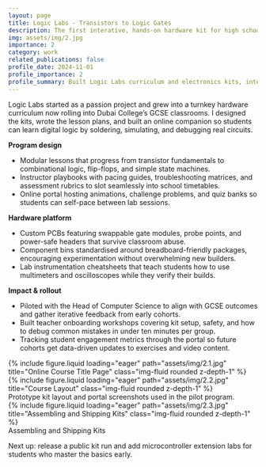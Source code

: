 ```yaml
---
layout: page
title: Logic Labs - Transistors to Logic Gates
description: The first interative, hands-on hardware kit for high school students made by Logic Labs.
img: assets/img/2.jpg
importance: 2
category: work
related_publications: false
profile_date: 2024-11-01
profile_importance: 2
profile_summary: Built Logic Labs curriculum and electronics kits, integrating the program into Dubai College's GCSE curriculum.
---
```


Logic Labs started as a passion project and grew into a turnkey hardware curriculum now rolling into Dubai College’s GCSE classrooms. I designed the kits, wrote the lesson plans, and built an online companion so students can learn digital logic by soldering, simulating, and debugging real circuits.

**Program design**
- Modular lessons that progress from transistor fundamentals to combinational logic, flip-flops, and simple state machines.
- Instructor playbooks with pacing guides, troubleshooting matrices, and assessment rubrics to slot seamlessly into school timetables.
- Online portal hosting animations, challenge problems, and quiz banks so students can self-pace between lab sessions.

**Hardware platform**
- Custom PCBs featuring swappable gate modules, probe points, and power-safe headers that survive classroom abuse.
- Component bins standardised around breadboard-friendly packages, encouraging experimentation without overwhelming new builders.
- Lab instrumentation cheatsheets that teach students how to use multimeters and oscilloscopes while they verify their builds.

**Impact & rollout**
- Piloted with the Head of Computer Science to align with GCSE outcomes and gather iterative feedback from early cohorts.
- Built teacher onboarding workshops covering kit setup, safety, and how to debug common mistakes in under ten minutes per group.
- Tracking student engagement metrics through the portal so future cohorts get data-driven updates to exercises and video content.

<div class="row">
    <div class="col-sm mt-3 mt-md-0">
        {% include figure.liquid loading="eager" path="assets/img/2.1.jpg" title="Online Course Title Page" class="img-fluid rounded z-depth-1" %}
    </div>
    <div class="col-sm mt-3 mt-md-0">
        {% include figure.liquid loading="eager" path="assets/img/2.2.jpg" title="Course Layout" class="img-fluid rounded z-depth-1" %}
    </div>
</div>
<div class="caption">
    Prototype kit layout and portal screenshots used in the pilot program.
</div>

<div class="row">
    <div class="col-sm mt-3 mt-md-0">
        {% include figure.liquid loading="eager" path="assets/img/2.3.jpg" title="Assembling and Shipping Kits" class="img-fluid rounded z-depth-1" %}
    </div>
</div>
<div class="caption">
    Assembling and Shipping Kits
</div>


Next up: release a public kit run and add microcontroller extension labs for students who master the basics early.
